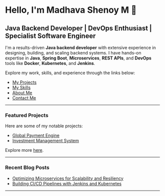 # Hello, I'm Madhava Shenoy M 👋

## Java Backend Developer | DevOps Enthusiast | Specialist Software Engineer

I'm a results-driven **Java backend developer** with extensive experience in designing, building, and scaling backend systems. I have hands-on expertise in **Java**, **Spring Boot**, **Microservices**, **REST APIs**, and **DevOps** tools like **Docker**, **Kubernetes**, and **Jenkins**.

Explore my work, skills, and experience through the links below:

- [My Projects](projects.md)
- [My Skills](skills.md)
- [About Me](about.md)
- [Contact Me](contact.md)

---

### Featured Projects

Here are some of my notable projects:

- [Global Payment Engine](projects.md#global-payment-engine)
- [Investment Management System](projects.md#investment-management-system)

Explore more [here](projects.md).

---

### Recent Blog Posts

- [Optimizing Microservices for Scalability and Resiliency](#)
- [Building CI/CD Pipelines with Jenkins and Kubernetes](#)

---
